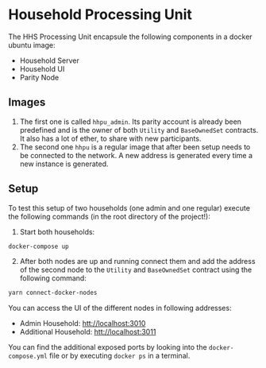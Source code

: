 # Household Processing Unit

The HHS Processing Unit encapsule the following components in a docker ubuntu image:

- Household Server
- Household UI
- Parity Node

## Images

1. The first one is called `hhpu_admin`. Its parity account is already been predefined and is the owner of both `Utility` and `BaseOwnedSet` contracts. It also has a lot of ether, to share with new participants.
2. The second one `hhpu` is a regular image that after been setup needs to be connected to the network. A new address is generated every time a new instance is generated.

## Setup

To test this setup of two households (one admin and one regular) execute the following commands (in the root directory of the project!):

1. Start both households:

```sh
docker-compose up
```

2. After both nodes are up and running connect them and add the address of the second node to the `Utility` and `BaseOwnedSet` contract using the following command:

```sh
yarn connect-docker-nodes
```

You can access the UI of the different nodes in following addresses:

- Admin Household: [htt://localhost:3010](htt://localhost:3010)
- Additional Household: [htt://localhost:3011](htt://localhost:3011)

You can find the additional exposed ports by looking into the `docker-compose.yml` file or by executing `docker ps` in a terminal.
